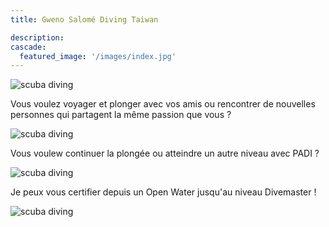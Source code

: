 ```yaml
---
title: Gweno Salomé Diving Taiwan

description:
cascade:
  featured_image: '/images/index.jpg'
---
```


![scuba diving](/images/scuba_1.jpg)

Vous voulez voyager et plonger avec vos amis ou rencontrer de nouvelles
personnes qui partagent la même passion que vous ?

![scuba diving](/images/scuba_2.jpg)

Vous voulew continuer la plongée ou atteindre un autre niveau avec PADI ?

![scuba diving](/images/scuba_3.jpg)

Je peux vous certifier depuis un Open Water jusqu'au niveau Divemaster !

![scuba diving](/images/scuba_4.jpg)
